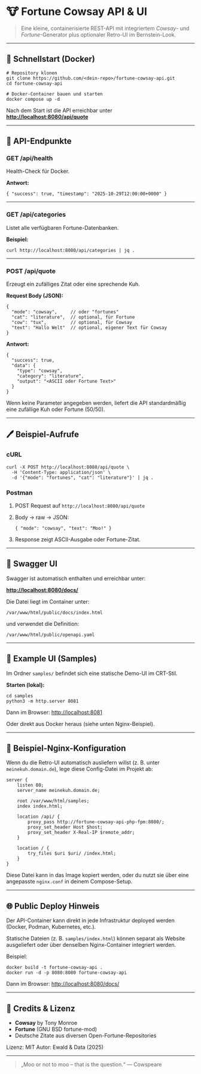 # 🐮 Fortune Cowsay API & UI

> Eine kleine, containerisierte REST-API mit integriertem *Cowsay*- und *Fortune*-Generator
> plus optionaler Retro-UI im Bernstein-Look.

---

## 🚀 Schnellstart (Docker)

```
# Repository klonen
git clone https://github.com/<dein-repo>/fortune-cowsay-api.git
cd fortune-cowsay-api

# Docker-Container bauen und starten
docker compose up -d
```

Nach dem Start ist die API erreichbar unter
**[http://localhost:8080/api/quote](http://localhost:8080/api/quote)**

---

## 🧠 API-Endpunkte

### GET /api/health

Health-Check für Docker.

**Antwort:**

```
{ "success": true, "timestamp": "2025-10-29T12:00:00+0000" }
```

---

### GET /api/categories

Listet alle verfügbaren Fortune-Datenbanken.

**Beispiel:**

```
curl http://localhost:8080/api/categories | jq .
```

---

### POST /api/quote

Erzeugt ein zufälliges Zitat oder eine sprechende Kuh.

**Request Body (JSON):**

```
{
  "mode": "cowsay",     // oder "fortunes"
  "cat": "literature",  // optional, für Fortune
  "cow": "tux",         // optional, für Cowsay
  "text": "Hallo Welt"  // optional, eigener Text für Cowsay
}
```

**Antwort:**

```
{
  "success": true,
  "data": {
    "type": "cowsay",
    "category": "literature",
    "output": "<ASCII oder Fortune Text>"
  }
}
```

Wenn keine Parameter angegeben werden, liefert die API standardmäßig eine zufällige Kuh oder Fortune (50/50).

---

## 🖊️ Beispiel-Aufrufe

### cURL

```
curl -X POST http://localhost:8080/api/quote \
  -H 'Content-Type: application/json' \
  -d '{"mode": "fortunes", "cat": "literature"}' | jq .
```

### Postman

1. POST Request auf `http://localhost:8080/api/quote`
2. Body -> raw -> JSON:

   ```
   { "mode": "cowsay", "text": "Moo!" }
   ```
3. Response zeigt ASCII-Ausgabe oder Fortune-Zitat.

---

## 🔹 Swagger UI

Swagger ist automatisch enthalten und erreichbar unter:

**[http://localhost:8080/docs/](http://localhost:8080/docs/)**

Die Datei liegt im Container unter:

```
/var/www/html/public/docs/index.html
```

und verwendet die Definition:

```
/var/www/html/public/openapi.yaml
```

---

## 🔗 Example UI (Samples)

Im Ordner `samples/` befindet sich eine statische Demo-UI im CRT-Stil.

**Starten (lokal):**

```
cd samples
python3 -m http.server 8081
```

Dann im Browser:
[http://localhost:8081](http://localhost:8081)

Oder direkt aus Docker heraus (siehe unten Nginx-Beispiel).

---

## 🔧 Beispiel-Nginx-Konfiguration

Wenn du die Retro-UI automatisch ausliefern willst (z. B. unter `meinekuh.domain.de`),
lege diese Config-Datei im Projekt ab:

```
server {
    listen 80;
    server_name meinekuh.domain.de;

    root /var/www/html/samples;
    index index.html;

    location /api/ {
        proxy_pass http://fortune-cowsay-api-php-fpm:8080/;
        proxy_set_header Host $host;
        proxy_set_header X-Real-IP $remote_addr;
    }

    location / {
        try_files $uri $uri/ /index.html;
    }
}
```

Diese Datei kann in das Image kopiert werden, oder du nutzt sie über eine angepasste `nginx.conf` in deinem Compose-Setup.

---

## 🌐 Public Deploy Hinweis

Der API-Container kann direkt in jede Infrastruktur deployed werden (Docker, Podman, Kubernetes, etc.).

Statische Dateien (z. B. `samples/index.html`) können separat als Website ausgeliefert oder über denselben Nginx-Container integriert werden.

Beispiel:

```
docker build -t fortune-cowsay-api .
docker run -d -p 8080:8080 fortune-cowsay-api
```

Dann im Browser: [http://localhost:8080/docs/](http://localhost:8080/docs/)

---

## 🎉 Credits & Lizenz

* **Cowsay** by Tony Monroe
* **Fortune** (GNU BSD fortune-mod)
* Deutsche Zitate aus diversen Open-Fortune-Repositories

Lizenz: MIT
Autor: Ewald & Data (2025)

---

> „Moo or not to moo – that is the question.“  — Cowspeare
